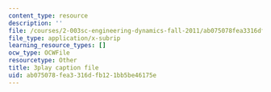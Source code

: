 ```yaml
---
content_type: resource
description: ''
file: /courses/2-003sc-engineering-dynamics-fall-2011/ab075078fea3316dfb121bb5be46175e_f1pxiNDTyHc.srt
file_type: application/x-subrip
learning_resource_types: []
ocw_type: OCWFile
resourcetype: Other
title: 3play caption file
uid: ab075078-fea3-316d-fb12-1bb5be46175e
---
```

